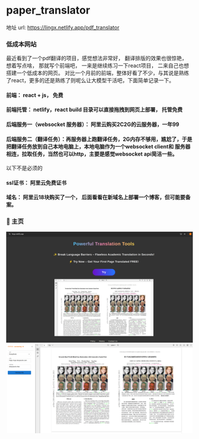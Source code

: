 # paper_translator
地址 url: https://lingx.netlify.app/pdf_translator

### 低成本网站
最近看到了一个pdf翻译的项目，感觉想法非常好， 翻译排版的效果也很惊艳， 想着写点啥， 那就写个前端吧， 一来是继续练习一下react项目， 二来自己也想搭建一个低成本的网页。
对比一个月前的前端，整体好看了不少，与其说是熟练了react，更多的还是熟练了则呢么让大模型干活吧，下面简单记录一下。
#### 前端： react + js， 免费
#### 前端托管： netlify，react build 目录可以直接拖拽到网页上部署， 托管免费
#### 后端服务一（websocket 服务器）： 阿里云购买2C2G的云服务器，一年99
#### 后端服务二（翻译任务）：再服务器上跑翻译任务，2G内存不够用，尴尬了，于是把翻译任务放到自己本地电脑上，本地电脑作为一个websocket client和 服务器相连，拉取任务，当然也可以http，主要是感觉websocket api简洁一些。 

以下不是必须的
#### ssl证书： 阿里云免费证书
#### 域名：  阿里云18块购买了一个， 后面看看在新域名上部署一个博客，但可能要备案。

### :art: 主页   
![](imgs/main.png)      
![](imgs/translator.png)  


